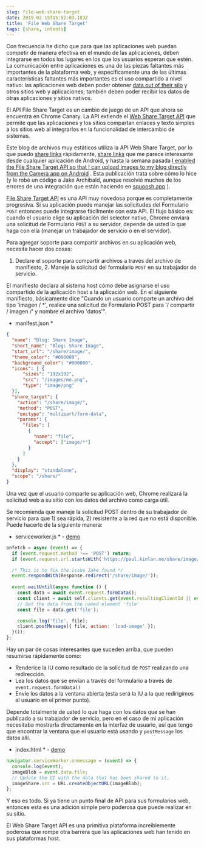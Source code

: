 ```yaml
---
slug: file-web-share-target
date: 2019-02-15T15:52:03.183Z
title: 'File Web Share Target'
tags: [share, intents]
---
```


Con frecuencia he dicho que para que las aplicaciones web puedan competir de manera efectiva en el mundo de las aplicaciones, deben integrarse en todos los lugares en los que los usuarios esperan que estén. La comunicación entre aplicaciones es una de las piezas faltantes más importantes de la plataforma web, y específicamente una de las últimas características faltantes más importantes es el uso compartido a nivel nativo: las aplicaciones web deben poder obtener [data out of their silo](/unintended-silos/) y otros sitios web y aplicaciones; también deben poder recibir los datos de otras aplicaciones y sitios nativos.

El API File Share Target es un cambio de juego de un API que ahora se encuentra en Chrome Canary. La API extiende el [Web Share Target API](https://github.com/WICG/web-share-target/blob/master/docs/explainer.md) que permite que las aplicaciones y los sitios compartan enlaces y texto simples a los sitios web al integrarlos en la funcionalidad de intercambio de sistemas.

Este blog de archivos muy estáticos utiliza la API Web Share Target, por lo que puedo [share links](/web-share-target-api/) rápidamente, [share links](/web-share-target-api/) que me parece interesante desde cualquier aplicación de Android, y hasta la semana pasada [I enabled the File Share Target API so that I can upload images to my blog directly from the Camera app on Android](/testing-file-share-target-from-camera/) . Esta publicación trata sobre cómo lo hice (y le robé un código a Jake Archibald, aunque resolvió muchos de los errores de una integración que están haciendo en [squoosh.app](https://squoosh.app/) ).

[File Share Target API](https://wicg.github.io/web-share-target/level-2/#example-3-manifest-webmanifest) es una API muy novedosa porque es completamente progresiva. Si su aplicación puede manejar las solicitudes del Formulario `POST` entonces puede integrarse fácilmente con esta API. El flujo básico es: cuando el usuario elige su aplicación del selector nativo, Chrome enviará una solicitud de Formulario `POST` a su servidor, depende de usted lo que haga con ella (manejar un trabajador de servicio o en el servidor).

Para agregar soporte para compartir archivos en su aplicación web, necesita hacer dos cosas:

1. Declare el soporte para compartir archivos a través del archivo de manifiesto, 2. Maneje la solicitud del formulario `POST` en su trabajador de servicio.

El manifiesto declara al sistema host cómo debe asignarse el uso compartido de la aplicación host a la aplicación web. En el siguiente manifiesto, básicamente dice &quot;Cuando un usuario comparte un archivo del tipo &#39;imagen / *&#39;, realice una solicitud de Formulario POST para &#39;/ compartir / imagen /&#39; y nombre el archivo &#39;datos&#39;&quot;.

* manifest.json *
```JSON
{
  "name": "Blog: Share Image",
  "short_name": "Blog: Share Image",
  "start_url": "/share/image/",
  "theme_color": "#000000",
  "background_color": "#000000",
  "icons": [ {
      "sizes": "192x192",
      "src": "/images/me.png",
      "type": "image/png"
  }],
  "share_target": {
    "action": "/share/image/",
    "method": "POST",
    "enctype": "multipart/form-data",
    "params": {
      "files": [
        {
          "name": "file",
          "accept": ["image/*"]
        }
      ]
    }
  },
  "display": "standalone",
  "scope": "/share/"
}
```

Una vez que el usuario comparte su aplicación web, Chrome realizará la solicitud web a su sitio con los datos del archivo como carga útil.

Se recomienda que maneje la solicitud POST dentro de su trabajador de servicio para que 1) sea rápida, 2) resistente a la red que no está disponible. Puede hacerlo de la siguiente manera:

* serviceworker.js * - [demo](/share/image/sw.js)

```Javascript
onfetch = async (event) => {
  if (event.request.method !== 'POST') return;
  if (event.request.url.startsWith('https://paul.kinlan.me/share/image/') === false) return;

  /* This is to fix the issue Jake found */
  event.respondWith(Response.redirect('/share/image/'));
  
  event.waitUntil(async function () {
    const data = await event.request.formData();
    const client = await self.clients.get(event.resultingClientId || event.clientId);
    // Get the data from the named element 'file'
    const file = data.get('file');

    console.log('file', file);
    client.postMessage({ file, action: 'load-image' });
  }());
};
```

Hay un par de cosas interesantes que suceden arriba, que pueden resumirse rápidamente como:

* Renderice la IU como resultado de la solicitud de `POST` realizando una redirección.
* Lea los datos que se envían a través del formulario a través de `event.request.formData()`
* Envíe los datos a la ventana abierta (esta será la IU a la que redirigimos al usuario en el primer punto).

Depende totalmente de usted lo que haga con los datos que se han publicado a su trabajador de servicio, pero en el caso de mi aplicación necesitaba mostrarla directamente en la interfaz de usuario, así que tengo que encontrar la ventana que el usuario está usando y `postMessage` los datos allí.

* index.html * - [demo](/share/image/index.html)

```Javascript
navigator.serviceWorker.onmessage = (event) => {
  console.log(event);
  imageBlob = event.data.file;
  // Update the UI with the data that has been shared to it.
  imageShare.src = URL.createObjectURL(imageBlob);
};
```

Y eso es todo. Si ya tiene un punto final de API para sus formularios web, entonces esta es una adición simple pero poderosa que puede realizar en su sitio.

El Web Share Target API es una primitiva plataforma increíblemente poderosa que rompe otra barrera que las aplicaciones web han tenido en sus plataformas host.